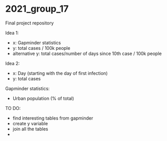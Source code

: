 # 2021_group_17
Final project repository

Idea 1:
- x: Gapminder statistics
- y: total cases / 100k people
- alternative y:  total cases/number of days since 10th case / 100k people

Idea 2:
- x: Day (starting with the day of first infection)
- y: total cases

Gapminder statistics:
- Urban population (% of total)

TO DO:
- find interesting tables from gapminder
- create y variable
- join all the tables
- 
